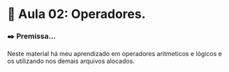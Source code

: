 # 📒 Aula 02: Operadores.
### ✒️ Premissa...
Neste material há meu aprendizado em operadores aritmeticos e lógicos e os utilizando nos demais arquivos alocados.